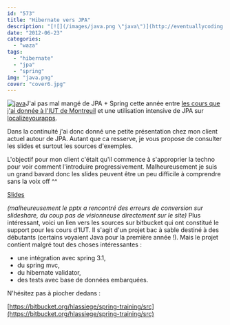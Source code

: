 ```yaml
---
id: "573"
title: "Hibernate vers JPA"
description: "[![](/images/java.png \"java\")](http://eventuallycoding.com/wp-content/uploads/2012/06/java.png)J'ai pas mal mangé de JPA + Spring cette année entre [l..."
date: "2012-06-23"
categories: 
  - "waza"
tags: 
  - "hibernate"
  - "jpa"
  - "spring"
img: "java.png"
cover: "cover6.jpg"
---
```


[![](/images/java.png "java")](http://eventuallycoding.com/wp-content/uploads/2012/06/java.png)J'ai pas mal mangé de JPA + Spring cette année entre [les cours que j'ai donnée à l'IUT de Montreuil](http://hakanai.free.fr/index.php/p-r-o-f-s/ "P.R.O.F.S") et une utilisation intensive de JPA sur [localizeyourapps](http://www.localizeyourapps.com "Localizeyourapps.com").

Dans la continuité j'ai donc donné une petite présentation chez mon client actuel autour de JPA. Autant que ca resserve, je vous propose de consulter les slides et surtout les sources d'exemples.

L'objectif pour mon client c'était qu'il commence à s'approprier la techno pour voir comment l'introduire progressivement. Malheureusement je suis un grand bavard donc les slides peuvent être un peu difficile à comprendre sans la voix off ^^

[Slides](http://hakanai.free.fr/wp-content/uploads/2012/06/JPA.pptx "Slides")

_(malheureusement le pptx a rencontré des erreurs de conversion sur slideshare, du coup pas de visionneuse directement sur le site)_ Plus intéressant, voici un lien vers les sources sur bitbucket qui ont constitué le support pour les cours d'IUT. Il s'agit d'un projet bac à sable destiné à des débutants (certains voyaient Java pour la première année !). Mais le projet contient malgré tout des choses intéressantes :

- une intégration avec spring 3.1,
- du spring mvc,
- du hibernate validator,
- des tests avec base de données embarquées.

N'hésitez pas à piocher dedans :

[https://bitbucket.org/hlassiege/spring-training/src](https://bitbucket.org/hlassiege/spring-training/src)
